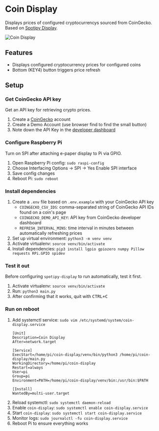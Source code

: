 # Coin Display
Displays prices of configured cryptocurrencys sourced from CoinGecko.
Based on [Spotipy Display](https://github.com/jedclarin/spotipy-display).

![Coin Display](https://github.com/janclarin/coin-display/assets/2449384/4e18acfd-b715-42f4-b8b0-9d802b7fda5a)

## Features
- Displays configured cryptocurrency prices for configured coins
- Bottom (KEY4) button triggers price refresh

## Setup

### Get CoinGecko API key
Get an API key for retrieving crypto prices.
1. Create a [CoinGecko](https://www.coingecko.com) account
2. Create a Demo Account (use browser find to find the small button)
3. Note down the API Key in the [developer dashboard](https://www.coingecko.com/en/developers/dashboard)

### Configure Raspberry Pi
Turn on SPI after attaching e-paper display to Pi via GPIO.
1. Open Raspberry Pi config: `sudo raspi-config`
2. Choose Interfacing Options -> SPI -> Yes Enable SPI interface
3. Save config changes
4. Reboot Pi: `sudo reboot`

### Install dependencies
1. Create a `.env` file based on `.env.example` with your CoinGecko API key
    - `COINGECKO_CSV_IDS`: comma-separated string of CoinGecko API IDs found on a coin's page
    - `COINGECKO_DEMO_API_KEY`: API key from CoinGecko developer dashboard
    - `REFRESH_INTERVAL_MINS`: time interval in minutes between automatically refreshing prices
2. Set up virtual environment: `python3 -m venv venv`
3. Activate virtualenv: `source venv/bin/activate`
4. Install dependencies: `pip3 install lgpio gpiozero numpy Pillow requests RPi.GPIO spidev`

### Test it out
Before configuring `spotipy-display` to run automatically, test it first.
1. Activate virtualenv: `source venv/bin/activate`
2. Run: `python3 main.py`
3. After confirming that it works, quit with <kbd>CTRL+C</kbd>

### Run on reboot
1. Add systemctl service: `sudo vim /etc/systemd/system/coin-display.service`
    ```
    [Unit]
    Description=Coin Display
    After=network.target

    [Service]
    ExecStart=/home/pi/coin-display/venv/bin/python3 /home/pi/coin-display/main.py
    WorkingDirectory=/home/pi/coin-display
    Restart=always
    User=pi
    Group=pi
    Environment=PATH=/home/pi/coin-display/venv/bin:/usr/bin:$PATH

    [Install]
    WantedBy=multi-user.target
    ```
2. Reload systemctl: `sudo systemctl daemon-reload`
3. Enable `coin-display`: `sudo systemctl enable coin-display.service`
4. Start `coin-display`: `sudo systemctl start coin-display.service`
5. Monitor logs: `sudo journalctl -fu coin-display.service`
6. Reboot Pi to ensure everything works